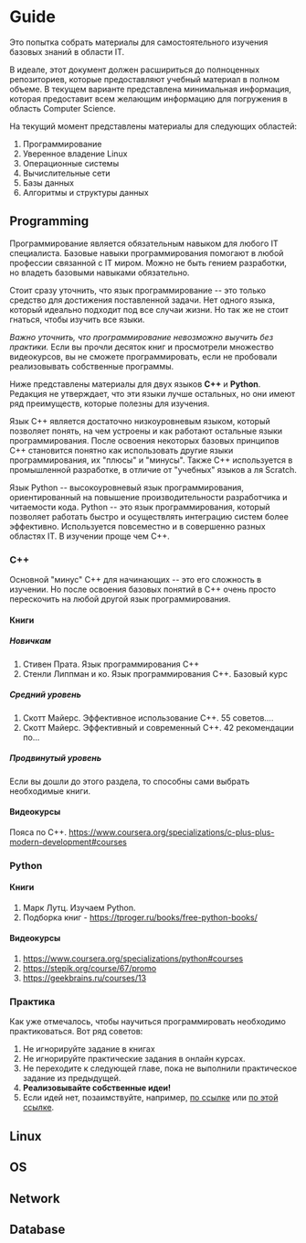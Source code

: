 # Guide

Это попытка собрать материалы для самостоятельного изучения базовых знаний в области IT.

В идеале, этот документ должен расшириться до полноценных репозиториев, которые предоставляют учебный материал в полном объеме. В текущем варианте представлена минимальная информация, которая предоставит всем желающим информацию для погружения в область Computer Science.

На текущий момент представлены материалы для следующих областей:
1. Программирование
2. Уверенное владение Linux
3. Операционные системы
4. Вычислительные сети
5. Базы данных
6. Алгоритмы и структуры данных


## Programming
Программирование является обязательным навыком для любого IT специалиста. Базовые навыки программирования помогают в любой профессии связанной с IT миром. Можно не быть гением разработки, но владеть базовыми навыками обязательно.

Стоит сразу уточнить, что язык программирование -- это только средство для достижения поставленной задачи. Нет одного языка, который идеально подходит под все случаи жизни. Но так же не стоит гнаться, чтобы изучить все языки.

_Важно уточнить, что программирование невозможно выучить без практики._ Если вы прочли десяток книг и просмотрели множество видеокурсов, вы не сможете программировать, если не пробовали реализовывать собственные программы.

Ниже представлены материалы для двух языков **С++** и **Python**. Редакция не утверждает, что эти языки лучше остальных, но они имеют ряд преимуществ, которые полезны для изучения.

Язык С++ является достаточно низкоуровневым языком, который позволяет понять, на чем устроены и как работают остальные языки программирования. После освоения некоторых базовых принципов C++ становится понятно как использовать другие языки программирования, их "плюсы" и "минусы". Также C++ используется в промышленной разработке, в отличие от "учебных" языков а ля Scratch.

Язык Python -- высокоуровневый язык программирования, ориентированный на повышение производительности разработчика и читаемости кода. Python -- это язык программирования, который позволяет работать быстро и осуществлять интеграцию систем более эффективно. Используется повсеместно и в совершенно разных областях IT. В изучении проще чем C++.

### C++
Основной "минус" C++ для начинающих -- это его сложность в изучении. Но после освоения базовых понятий в C++ очень просто перескочить на любой другой язык программирования.

#### Книги
##### Новичкам
1. Стивен Прата. Язык программирования С++
2. Стенли Липпман и ко. Язык программирования C++. Базовый курс

##### Средний уровень
1. Скотт Майерс. Эффективное использование C++. 55 советов....
2. Скотт Майерс. Эффективный и современный С++. 42 рекомендации по...

##### Продвинутый уровень
Если вы дошли до этого раздела, то способны сами выбрать необходимые книги.

#### Видеокурсы
Пояса по C++. https://www.coursera.org/specializations/c-plus-plus-modern-development#courses

### Python
#### Книги
1. Марк Лутц. Изучаем Python. 
2. Подборка книг - https://tproger.ru/books/free-python-books/

#### Видеокурсы
1. https://www.coursera.org/specializations/python#courses
2. https://stepik.org/course/67/promo
3. https://geekbrains.ru/courses/13


### Практика
Как уже отмечалось, чтобы научиться программировать необходимо практиковаться. Вот ряд советов:
1. Не игнорируйте задание в книгах
2. Не игнорируйте практические задания в онлайн курсах.
3. Не переходите к следующей главе, пока не выполнили практическое задание из предыдущей.
4. **Реализовывайте собственные идеи!**
5. Если идей нет, позаимствуйте, например, [по ссылке](https://www.linuxtrainingacademy.com/projects/) или [по этой ссылке](https://rosettacode.org/wiki/Category:Programming_Tasks).

## Linux

## OS

## Network

## Database
